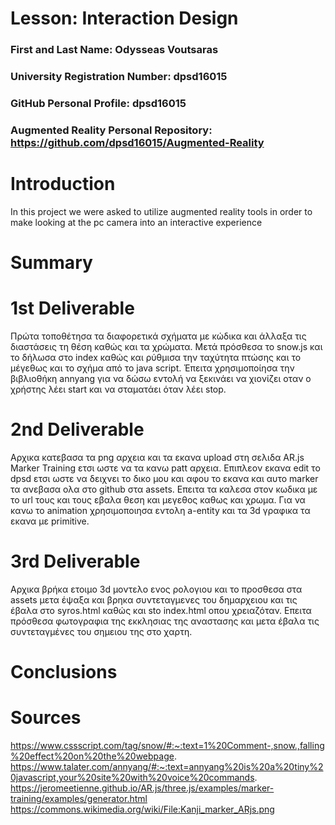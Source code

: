 # Lesson: Interaction Design

### First and Last Name: Odysseas Voutsaras
### University Registration Number: dpsd16015
### GitHub Personal Profile: dpsd16015
### Augmented Reality Personal Repository: https://github.com/dpsd16015/Augmented-Reality

# Introduction
In this project we were asked to utilize augmented reality tools in order to make looking at the pc camera into an interactive experience

# Summary

# 1st Deliverable
Πρώτα τοποθέτησα τα διαφορετικά σχήματα με κώδικα και άλλαξα τις διαστάσεις τη θέση καθώς και τα χρώματα. Μετά πρόσθεσα το snow.js και το δήλωσα στο index καθώς και ρύθμισα την ταχύτητα πτώσης και το μέγεθως και το σχήμα από το java script. Έπειτα χρησιμοποίησα την βιβλιοθήκη annyang για να δώσω εντολή να ξεκινάει να χιονίζει οταν ο χρήστης λέει start και να σταματάει όταν λέει stop.

# 2nd Deliverable
Αρχικα κατεβασα τα png αρχεια και τα εκανα upload στη σελιδα AR.js Marker Training ετσι ωστε να τα κανω patt αρχεια. Επιπλεον εκανα edit το dpsd ετσι ωστε να δειχνει το δικο μου και αφου το εκανα και αυτο marker τα ανεβασα ολα στο github στα assets. Επειτα τα καλεσα στον κωδικα με το url τους και τους εβαλα θεση και μεγεθος καθως και χρωμα. Για να κανω το animation χρησιμοποιησα εντολη a-entity και τα 3d γραφικα τα εκανα με primitive.

# 3rd Deliverable 
Αρχικα βρήκα ετοιμο 3d μοντελο ενος ρολογιου και το προσθεσα στα assets μετα έψαξα και βρηκα συντεταγμενες του δημαρχειου και τις έβαλα στο syros.html καθώς και sto index.html οπου χρειαζόταν. Επειτα πρόσθεσα φωτογραφια της εκκλησιας της αναστασης και μετα έβαλα τις συντεταγμένες του σημειου της στο χαρτη.

# Conclusions


# Sources
https://www.cssscript.com/tag/snow/#:~:text=1%20Comment-,snow.,falling%20effect%20on%20the%20webpage.
https://www.talater.com/annyang/#:~:text=annyang%20is%20a%20tiny%20javascript,your%20site%20with%20voice%20commands.
https://jeromeetienne.github.io/AR.js/three.js/examples/marker-training/examples/generator.html
https://commons.wikimedia.org/wiki/File:Kanji_marker_ARjs.png
